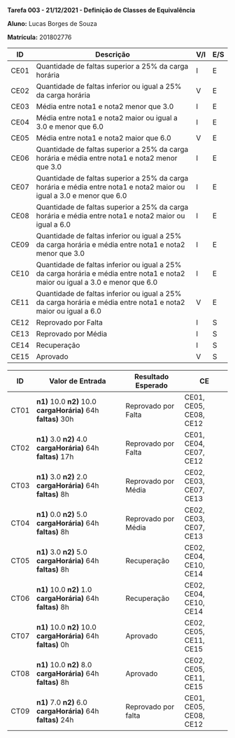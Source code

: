 **Tarefa 003 - 21/12/2021 - Definição de Classes de Equivalência**

**Aluno:** Lucas Borges de Souza

**Matrícula:** 201802776

| **ID** | **Descrição** | **V/I** | **E/S** |
| --- | --- | --- | --- |
| CE01 | Quantidade de faltas superior a 25% da carga horária | I | E |
| CE02 | Quantidade de faltas inferior ou igual a 25% da carga horária | V | E |
| CE03 | Média entre nota1 e nota2 menor que 3.0 | I | E |
| CE04 | Média entre nota1 e nota2 maior ou igual a 3.0 e menor que 6.0 | I | E |
| CE05 | Média entre nota1 e nota2 maior que 6.0 | V | E |
| CE06 | Quantidade de faltas superior a 25% da carga horária e média entre nota1 e nota2 menor que 3.0 | I | E |
| CE07 | Quantidade de faltas superior a 25% da carga horária e média entre nota1 e nota2 maior ou igual a 3.0 e menor que 6.0 | I | E |
| CE08 | Quantidade de faltas superior a 25% da carga horária e média entre nota1 e nota2 maior ou igual a 6.0 | I | E |
| CE09 | Quantidade de faltas inferior ou igual a 25% da carga horária e média entre nota1 e nota2 menor que 3.0 | I | E |
| CE10 | Quantidade de faltas inferior ou igual a 25% da carga horária e média entre nota1 e nota2 maior ou igual a 3.0 e menor que 6.0 | I | E |
| CE11 | Quantidade de faltas inferior ou igual a 25% da carga horária e média entre nota1 e nota2 maior ou igual a 6.0 | V | E |
| CE12 | Reprovado por Falta | I | S |
| CE13 | Reprovado por Média | I | S |
| CE14 | Recuperação | I | S |
| CE15 | Aprovado | V | S |

| **ID** | **Valor de Entrada** | **Resultado Esperado** | **CE** |
| --- | --- | --- | --- |
| CT01 | **n1)** 10.0 **n2)** 10.0 **cargaHorária)** 64h **faltas)** 30h | Reprovado por Falta | CE01, CE05, CE08, CE12 |
| CT02 | **n1)** 3.0 **n2)** 4.0 **cargaHorária)** 64h **faltas)** 17h | Reprovado por Falta | CE01, CE04, CE07, CE12 |
| CT03 | **n1)** 3.0 **n2)** 2.0 **cargaHorária)** 64h **faltas)** 8h | Reprovado por Média | CE02, CE03, CE07, CE13 |
| CT04 | **n1)** 0.0 **n2)** 5.0 **cargaHorária)** 64h **faltas)** 8h | Reprovado por Média | CE02, CE03, CE07, CE13 |
| CT05 | **n1)** 3.0 **n2)** 5.0 **cargaHorária)** 64h **faltas)** 8h | Recuperação | CE02, CE04, CE10, CE14 |
| CT06 | **n1)** 10.0 **n2)** 1.0 **cargaHorária)** 64h **faltas)** 8h | Recuperação | CE02, CE04, CE10, CE14 |
| CT07 | **n1)** 10.0 **n2)** 10.0 **cargaHorária)** 64h **faltas)** 0h | Aprovado | CE02, CE05, CE11, CE15 |
| CT08 | **n1)** 10.0 **n2)** 8.0 **cargaHorária)** 64h **faltas)** 8h | Aprovado | CE02, CE05, CE11, CE15 |
| CT09 | **n1)** 7.0 **n2)** 6.0 **cargaHorária)** 64h **faltas)** 24h | Reprovado por falta | CE01, CE05, CE08, CE12 |